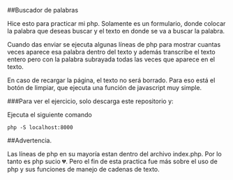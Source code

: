 ##Buscador de palabras

Hice esto para practicar mi php. Solamente es un formulario, donde colocar la palabra que deseas buscar y el texto en donde se va a buscar la palabra. 

Cuando das enviar se ejecuta algunas líneas de php para mostrar cuantas veces aparece esa palabra dentro del texto y además transcribe el texto entero pero con la palabra subrayada todas las veces que aparece en el texto. 

En caso de recargar la página, el texto no será borrado. Para eso está el botón de limpiar, que ejecuta una función de javascript muy simple. 

###Para ver el ejercicio, solo descarga este repositorio y:

Ejecuta el siguiente comando
```
php -S localhost:8000
```

##Advertencia. 

Las líneas de php en su mayoría estan dentro del archivo index.php. Por lo tanto es php sucio 💔. Pero el fin de esta practica fue más sobre el uso de php y sus funciones de manejo de cadenas de texto.
